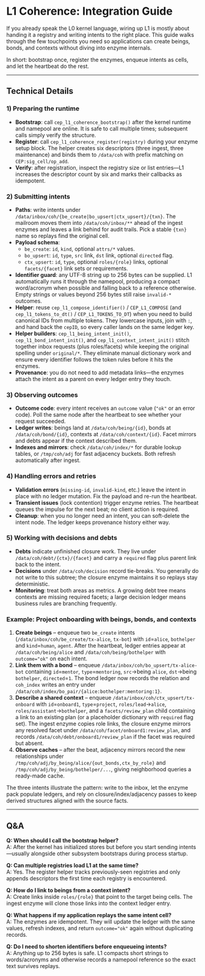 # L1 Coherence: Integration Guide

If you already speak the L0 kernel language, wiring up L1 is mostly about handing it a registry and writing intents to the right place. This guide walks through the few touchpoints you need so applications can create beings, bonds, and contexts without diving into enzyme internals.

In short: bootstrap once, register the enzymes, enqueue intents as cells, and let the heartbeat do the rest.

---

## Technical Details

### 1) Preparing the runtime
- **Bootstrap**: call `cep_l1_coherence_bootstrap()` after the kernel runtime and namepool are online. It is safe to call multiple times; subsequent calls simply verify the structure.
- **Register**: call `cep_l1_coherence_register(registry)` during your enzyme setup block. The helper creates six descriptors (three ingest, three maintenance) and binds them to `/data/coh` with prefix matching on `CEP:sig_cell/op_add`.
- **Verify**: after registration, inspect the registry size or list entries—L1 increases the descriptor count by six and marks their callbacks as idempotent.

### 2) Submitting intents
- **Paths**: write intents under `/data/inbox/coh/{be_create|bo_upsert|ctx_upsert}/{txn}`. The mailroom moves them into `/data/coh/inbox/**` ahead of the ingest enzymes and leaves a link behind for audit trails. Pick a stable `{txn}` name so replays find the original cell.
- **Payload schema**:
  - `be_create`: `id`, `kind`, optional `attrs/*` values.
  - `bo_upsert`: `id`, `type`, `src` link, `dst` link, optional `directed` flag.
  - `ctx_upsert`: `id`, `type`, optional `roles/{role}` links, optional `facets/{facet}` link sets or requirements.
- **Identifier guard**: any UTF-8 string up to 256 bytes can be supplied. L1 automatically runs it through the namepool, producing a compact word/acronym when possible and falling back to a reference otherwise. Empty strings or values beyond 256 bytes still raise `invalid-*` outcomes.
- **Helper**: reuse `cep_l1_compose_identifier()` / `CEP_L1_COMPOSE` (and `cep_l1_tokens_to_dt()` / `CEP_L1_TOKENS_TO_DT`) when you need to build canonical IDs from multiple tokens. They lowercase inputs, join with `:`, and hand back the `cepID`, so every caller lands on the same ledger key.
- **Helper builders**: `cep_l1_being_intent_init()`, `cep_l1_bond_intent_init()`, and `cep_l1_context_intent_init()` stitch together inbox requests (plus roles/facets) while keeping the original spelling under `original/*`. They eliminate manual dictionary work and ensure every identifier follows the token rules before it hits the enzymes.
- **Provenance**: you do not need to add metadata links—the enzymes attach the intent as a parent on every ledger entry they touch.

### 3) Observing outcomes
- **Outcome code**: every intent receives an `outcome` value (`"ok"` or an error code). Poll the same node after the heartbeat to see whether your request succeeded.
- **Ledger writes**: beings land at `/data/coh/being/{id}`, bonds at `/data/coh/bond/{id}`, contexts at `/data/coh/context/{id}`. Facet mirrors and debts appear if the context described them.
- **Indexes and mirrors**: check `/data/coh/index/*` for durable lookup tables, or `/tmp/coh/adj` for fast adjacency buckets. Both refresh automatically after ingest.

### 4) Handling errors and retries
- **Validation errors** (`missing-id`, `invalid-kind`, etc.) leave the intent in place with no ledger mutation. Fix the payload and re-run the heartbeat.
- **Transient issues** (lock contention) trigger enzyme retries. The heartbeat queues the impulse for the next beat; no client action is required.
- **Cleanup**: when you no longer need an intent, you can soft-delete the intent node. The ledger keeps provenance history either way.

### 5) Working with decisions and debts
- **Debts** indicate unfinished closure work. They live under `/data/coh/debt/{ctx}/{facet}` and carry a `required` flag plus parent link back to the intent.
- **Decisions** under `/data/coh/decision` record tie-breaks. You generally do not write to this subtree; the closure enzyme maintains it so replays stay deterministic.
- **Monitoring**: treat both areas as metrics. A growing debt tree means contexts are missing required facets; a large decision ledger means business rules are branching frequently.

### Example: Project onboarding with beings, bonds, and contexts
1. **Create beings** – enqueue two `be_create` intents (`/data/inbox/coh/be_create/tx-alice`, `tx-bot`) with `id`=`alice`, `bothelper` and `kind`=`human`, `agent`. After the heartbeat, ledger entries appear at `/data/coh/being/alice` and `/data/coh/being/bothelper` with `outcome="ok"` on each intent.
2. **Link them with a bond** – enqueue `/data/inbox/coh/bo_upsert/tx-alice-bot` containing `id`=`mentor`, `type`=`mentoring`, `src`→being `alice`, `dst`→being `bothelper`, `directed`=`1`. The bond ledger now records the relation and `coh_index` writes an entry under `/data/coh/index/bo_pair/{alice:bothelper:mentoring:1}`.
3. **Describe a shared context** – enqueue `/data/inbox/coh/ctx_upsert/tx-onboard` with `id`=`onboard1`, `type`=`project`, `roles/lead`→`alice`, `roles/assistant`→`bothelper`, and a `facets/review_plan` child containing a link to an existing plan (or a placeholder dictionary with `required` flag set). The ingest enzyme copies role links, the closure enzyme mirrors any resolved facet under `/data/coh/facet/onboard1:review_plan`, and records `/data/coh/debt/onboard1/review_plan` if the facet was required but absent.
4. **Observe caches** – after the beat, adjacency mirrors record the new relationships under `/tmp/coh/adj/by_being/alice/{out_bonds,ctx_by_role}` and `/tmp/coh/adj/by_being/bothelper/...`, giving neighborhood queries a ready-made cache.

The three intents illustrate the pattern: write to the inbox, let the enzyme pack populate ledgers, and rely on closure/index/adjacency passes to keep derived structures aligned with the source facts.

---

## Q&A

**Q: When should I call the bootstrap helper?**  
A: After the kernel has initialized stores but before you start sending intents—usually alongside other subsystem bootstraps during process startup.

**Q: Can multiple registries load L1 at the same time?**  
A: Yes. The register helper tracks previously-seen registries and only appends descriptors the first time each registry is encountered.

**Q: How do I link to beings from a context intent?**  
A: Create links inside `roles/{role}` that point to the target being cells. The ingest enzyme will clone those links into the context ledger entry.

**Q: What happens if my application replays the same intent cell?**  
A: The enzymes are idempotent. They will update the ledger with the same values, refresh indexes, and return `outcome="ok"` again without duplicating records.

**Q: Do I need to shorten identifiers before enqueueing intents?**  
A: Anything up to 256 bytes is safe. L1 compacts short strings to words/acronyms and otherwise records a namepool reference so the exact text survives replays.
